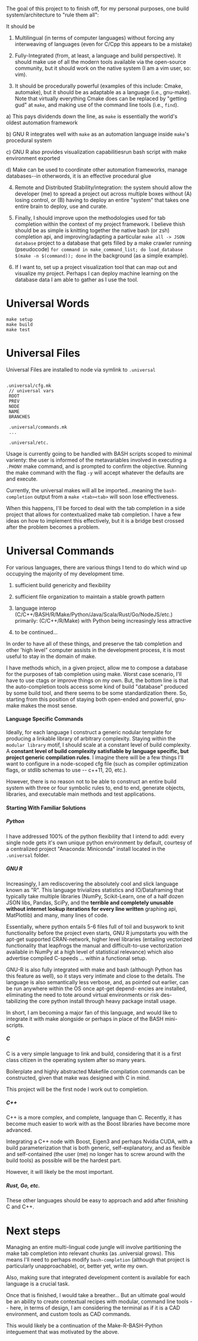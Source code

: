 The goal of this project to to finish off, for my personal purposes, one build system/architecture to "rule them all":

It should be 

1) Multilingual (in terms of computer languages) without forcing any interweaving of languages (even for C/Cpp this appears to be a mistake)

2) Fully-Integrated (from, at least, a language and build perspective).  It should make use of all the modern tools available via the open-source community, but it should work on the native system (I am a vim user, so: vim). 

3) It should be procedurally powerful (examples of this include: Cmake, automake), but it should be as adaptable as a language (i.e., gnu-make).  Note that virtually everything Cmake does can be replaced by "getting gud" at `make`, and making use of the command line tools (i.e., `find`). 
  
  a) This pays dividends down the line, as `make` is essentially the world's oldest automation framework
  
  b) GNU R integrates well with `make` as an automation language inside `make`'s procedural system
  
  c) GNU R also provides visualization capabilitiesrun bash script with make environment exported
  
  d) Make can be used to coordinate other automation frameworks, manage databases--in otherwords, it is an effective procedural glue
  
4) Remote and Distributed Stability/integration: the system should allow the developer (me) to spread a project out across multiple boxes without (A) losing control, or (B) having to deploy an entire "system" that takes one entire brain to deploy, use and curate.

5) Finally, I should improve upon the methodologies used for tab completion within the context of my project framework.  I believe thish should be as simple is knitting together the native bash (or zsh) completion api, and improving/adapting a particular `make all -> JSON database` project to a database that gets filled by a make crawler running (pseudocode) `for command in make_command_list; do load_database $(make -n $(command)); done` in the background (as a simple example). 

6) If I want to, set up a project visualization tool that can map out and visualize my project.  Perhaps I can deploy machine learning on the database data I am able to gather as I use the tool. 

# Universal Words

```
make setup
make build
make test
```

# Universal Files

Universal Files are installed to node via symlink to `.universal`
```

.universal/cfg.mk
 // universal vars
 ROOT
 PREV
 NODE
 NAME
 BRANCHES
 
 .universal/commands.mk
 ...
  
 .universal/etc.
```
Usage is currently going to be handled with BASH scripts scoped to minimal varienty: the user is informed of the metavariables involved in executing a `.PHONY` make command, and is prompted to confirm the objective.  Running the make command with the flag `-y` will accept whatever the defaults are and execute.  

Currently, the universal makes will all be imported...meaning the `bash-completion` output from a `make <tab><tab>` will soon lose effectiveness.  

When this happens, I'll be forced to deal with the tab completion in a side project that allows for contextualized make tab completion.  I have a few ideas on how to implement this effectively, but it is a bridge best crossed after the problem becomes a problem. 

# Universal Commands

For various languages, there are various things I tend to do which wind up occupying the
majority of my development time.

1) sufficient build genericity and flexibility

2) sufficient file organization to maintain a stable growth pattern

3) language interop (C/C++/BASH/R/Make/Python/Java/Scala/Rust/Go/NodeJS/etc.)
   primarily: (C/C++/R/Make) with Python being increasingly less attractive

4) to be continued...

In order to have all of these things, and preserve the tab completion and other 'high level"
computer assists in the development process, it is most useful to stay in the domain of make.

I have methods which, in a given project, allow me to compose a database for the purposes of
tab completion using make.  Worst case scenario, I'll have to use ctags or improve things on
my own.  But, the bottom line is that the auto-completion tools access some kind of build
"database" produced by some build tool, and there seems to be some standardization there.  So,
starting from this position of staying both open-ended and powerful, gnu-make makes the most
sense.


#### Language Specific Commands

Ideally, for each language I construct a generic nodular template for producing a linkable
library of arbitrary complexity.  Staying within the `modular library` motif, I should scale
at a constant level of build complexity.  A **constant level of build complexity satisfiable
by language specific, but project generic compilation rules**.  I imagine there will be a few
things I'll want to configure in a node-scoped cfg file (such as compiler optimization flags,
or stdlib schemas to use -- c++11, 20, etc.).

However, there is no reason not to be able to construct an entire build system with three or
four symbolic rules to, end to end, generate objects, libraries, and executable main methods
and test applications.

#### Starting With Familiar Solutions

##### Python

I have addressed 100% of the python flexibility that I intend to add: every single node gets
it's own unique python environment by default, courtesy of a centralized project
"Anaconda: Miniconda" install located in the `.universal` folder.

##### GNU R

Increasingly, I am rediscovering the absolutely cool and slick language known as "R".  This
language trivializes statistics and IO/Dataframing that typically take multiple libraries
(NumPy, Scikit-Learn, one of a half dozen JSON libs, Pandas, SciPy, and the **terrible and
completely unusable without internet lookup iterations for every line written** graphing api,
MatPlotlib) and many, many lines of code.

Essentially, where python entails 5-6 files full of toil and busywork to knit functionality
before the project even starts, GNU R jumpstarts you with the apt-get supported CRAN-network,
higher level libraries (entailing vectorized functionality that leapfrogs the manual and
difficult-to-use vectorization available in NumPy at a high level of statistical relevance)
which also advertise compiled C-speeds ... within a functional setup.

GNU-R is also fully integrated with make and bash (although Python has this feature as well),
so it stays very intimate and close to the details.  The language is also semantically less
verbose, and, as pointed out earlier, can be run anywhere within the OS once apt-get depend-
encies are installed, eliminating the need to tote around virtual environments or risk des-
tabilizing the core python install through heavy package install usage.

In short, I am becoming a major fan of this language, and would like to integrate it with
make alongside or perhaps in place of the BASH mini-scripts.

##### C

C is a very simple language to link and build, considering that it is a first class citizen
in the operating system after so many years.

Boilerplate and highly abstracted Makefile compilation commands can be constructed, given that
make was designed with C in mind.

This project will be the first node I work out to completion.

##### C++

C++ is a more complex, and complete, language than C.  Recently, it has become much easier to
work with as the Boost libraries have become more advanced.

Integrating a C++ node with Boost, Eigen3 and perhaps Nvidia CUDA, with a build parameterization
that is both generic, self-explanatory, and as flexible and self-contained (the user (me) no
longer has to screw around with the build tools) as possible will be the hardest part.

However, it will likely be the most important.

##### Rust, Go, etc.

These other languages should be easy to approach and add after finishing C and C++.


# Next steps

Managing an entire multi-lingual code jungle will involve partitioning the make tab completion
into relevant chunks (as .universial grows).  This means I'll need to perhaps modify
`bash-completion` (although that project is particularly unapproachable), or, better yet,
write my own.

Also, making sure that integrated development content is available for each language is a crucial
task.

Once that is finished, I would take a breather... But an ultimate goal would be an ability to create
contextual recipes with modular, command line tools -- here, in terms of design, I am considering the
terminal as if it is a CAD environment, and custom tools as CAD commands.

This would likely be a continuation of the Make-R-BASH-Python integuement that was motivated by the
above.



